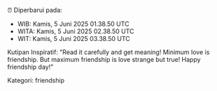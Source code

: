 ⏰ Diperbarui pada:
- WIB: Kamis, 5 Juni 2025 01.38.50 UTC
- WITA: Kamis, 5 Juni 2025 02.38.50 UTC
- WIT: Kamis, 5 Juni 2025 03.38.50 UTC

Kutipan Inspiratif:
"Read it carefully and get meaning! Minimum love is friendship. But maximum friendship is love strange but true! Happy friendship day!"


Kategori: friendship


